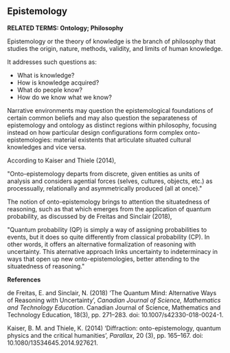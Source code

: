 ## Epistemology

**RELATED TERMS: Ontology; Philosophy**


Epistemology or the theory of knowledge is the branch of philosophy that studies the origin, nature, methods, validity, and limits of human knowledge.

It addresses such questions as:

*   What is knowledge?
*   How is knowledge acquired?
*   What do people know?
*   How do we know what we know?

Narrative environments may question the epistemological foundations of certain common beliefs and may also question the separateness of epistemology and ontology as distinct regions within philosophy, focusing instead on how particular design configurations form complex onto-epistemologies: material existents that articulate situated cultural knowledges and vice versa.

According to Kaiser and Thiele (2014),

"Onto-epistemology departs from discrete, given entities as units of analysis and considers agential forces (selves, cultures, objects, etc.) as processually, relationally and asymmetrically produced (all at once)."

The notion of onto-epistemology brings to attention the situatedness of reasoning, such as that which emerges from the application of quantum probability, as discussed by de Freitas and Sinclair (2018),

"Quantum probability (QP) is simply a way of assigning probabilities to events, but it does so quite differently from classical probability (CP). In other words, it offers an alternative formalization of reasoning with uncertainty. This aternative approach links uncertainty to indeterminacy in ways that open up new onto-epistemologies, better attending to the situatedness of reasoning."

**References**

de Freitas, E. and Sinclair, N. (2018) ‘The Quantum Mind: Alternative Ways of Reasoning with Uncertainty’, _Canadian Journal of Science, Mathematics and Technology Education_. Canadian Journal of Science, Mathematics and Technology Education, 18(3), pp. 271–283. doi: 10.1007/s42330-018-0024-1.

Kaiser, B. M. and Thiele, K. (2014) ‘Diffraction: onto-epistemology, quantum physics and the critical humanities’, _Parallax_, 20 (3), pp. 165–167. doi: 10.1080/13534645.2014.927621.

